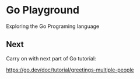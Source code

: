 
# Go Playground

Exploring the Go Programing language


## Next

Carry on with next part of Go tutorial:

https://go.dev/doc/tutorial/greetings-multiple-people
